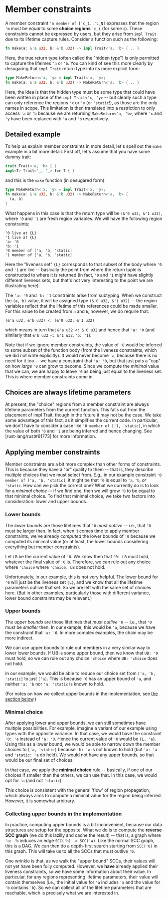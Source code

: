 # Member constraints

A member constraint `'m member of ['c_1..'c_N]` expresses that the
region `'m` must be *equal* to some **choice regions** `'c_i` (for
some `i`). These constraints cannot be expressed by users, but they
arise from `impl Trait` due to its lifetime capture rules. Consider a
function such as the following:

```rust
fn make(a: &'a u32, b: &'b u32) -> impl Trait<'a, 'b> { .. }
```

Here, the true return type (often called the "hidden type") is only
permitted to capture the lifeimes `'a` or `'b`. You can kind of see
this more clearly by desugaring that `impl Trait` return type into its
more explicit form:

```rust
type MakeReturn<'x, 'y> = impl Trait<'x, 'y>;
fn make(a: &'a u32, b: &'b u32) -> MakeReturn<'a, 'b> { .. }
```

Here, the idea is that the hidden type must be some type that could
have been written in place of the `impl Trait<'x, 'y>` -- but clearly
such a type can only reference the regions `'x` or `'y` (or
`'static`!), as those are the only names in scope. This limitation is
then translated into a restriction to only access `'a` or `'b` because
we are returning `MakeReturn<'a, 'b>`, where `'x` and `'y` have been
replaced with `'a` and `'b` respectively.

## Detailed example

To help us explain member constraints in more detail, let's spell out
the `make` example in a bit more detail. First off, let's assume that
you have some dummy trait:

```rust
trait Trait<'a, 'b> { }
impl<T> Trait<'_, '_> for T { }
```

and this is the `make` function (in desugared form):

```rust
type MakeReturn<'x, 'y> = impl Trait<'x, 'y>;
fn make(a: &'a u32, b: &'b u32) -> MakeReturn<'a, 'b> {
  (a, b)
}
```

What happens in this case is that the return type will be `(&'0 u32, &'1 u32)`,
where `'0` and `'1` are fresh region variables. We will have the following
region constraints:

```
'0 live at {L}
'1 live at {L}
'a: '0
'b: '1
'0 member of ['a, 'b, 'static]
'1 member of ['a, 'b, 'static]
```

Here the "liveness set" `{L}` corresponds to that subset of the body
where `'0` and `'1` are live -- basically the point from where the
return tuple is constructed to where it is returned (in fact, `'0` and
`'1` might have slightly different liveness sets, but that's not very
interesting to the point we are illustrating here).

The `'a: '0` and `'b: '1` constraints arise from subtyping. When we
construct the `(a, b)` value, it will be assigned type `(&'0 u32, &'1
u32)` -- the region variables reflect that the lifetime of this
references could be made smaller. For this value to be created from
`a` and `b`, however, we do require that:

```
(&'a u32, &'b u32) <: (&'0 u32, &'1 u32)
```

which means in turn that `&'a u32 <: &'0 u32` and hence that `'a: '0`
(and similarly that `&'b u32 <: &'1 u32`, `'b: '1`).

Note that if we ignore member constraints, the value of `'0` would be
inferred to some subset of the function body (from the liveness
constraints, which we did not write explicitly). It would never become
`'a`, because there is no need for it too -- we have a constraint that
`'a: '0`, but that just puts a "cap" on how *large* `'0` can grow to
become. Since we compute the *minimal* value that we can, we are happy
to leave `'0` as being just equal to the liveness set. This is where
member constraints come in.

## Choices are always lifetime parameters

At present, the "choice" regions from a member constraint are always
lifetime parameters from the current function. This falls out from the
placement of impl Trait, though in the future it may not be the case.
We take some advantage of this fact, as it simplifies the current
code. In particular, we don't have to consider a case like `'0 member
of ['1, 'static]`, in which the value of both `'0` and `'1` are being
inferred and hence changing. See [rust-lang/rust#61773] for more
information.

[#61773]: https://github.com/rust-lang/rust/issues/61773

## Applying member constraints

Member constraints are a bit more complex than other forms of
constraints. This is because they have a "or" quality to them -- that
is, they describe multiple choices that we must select from. E.g., in
our example constraint `'0 member of ['a, 'b, 'static]`, it might be
that `'0` is equal to `'a`, `'b`, *or* `'static`. How can we pick the
correct one?  What we currently do is to look for a *minimal choice*
-- if we find one, then we will grow `'0` to be equal to that minimal
choice. To find that minimal choice, we take two factors into
consideration: lower and upper bounds.

### Lower bounds

The *lower bounds* are those lifetimes that `'0` *must outlive* --
i.e., that `'0` must be larger than. In fact, when it comes time to
apply member constraints, we've already *computed* the lower bounds of
`'0` because we computed its minimal value (or at least, the lower
bounds considering everything but member constraints).

Let `LB` be the current value of `'0`. We know then that `'0: LB` must
hold, whatever the final value of `'0` is. Therefore, we can rule out
any choice where `'choice` where `'choice: LB` does not hold.

Unfortunately, in our example, this is not very helpful. The lower
bound for `'0` will just be the liveness set `{L}`, and we know that
all the lifetime parameters outlive that set. So we are left with the
same set of choices here. (But in other examples, particularly those
with different variance, lower bound constraints may be relevant.)

### Upper bounds

The *upper bounds* are those lifetimes that *must outlive* `'0` --
i.e., that `'0` must be *smaller* then. In our example, this would be
`'a`, because we have the constraint that `'a: '0`. In more complex
examples, the chain may be more indirect.

We can use upper bounds to rule out members in a very similar way to
lower lower bounds. If UB is some upper bound, then we know that `UB:
'0` must hold, so we can rule out any choice `'choice` where `UB:
'choice` does not hold.

In our example, we would be able to reduce our choice set from `['a,
'b, 'static]` to just `['a]`. This is because `'0` has an upper bound
of `'a`, and neither `'a: 'b` nor `'a: 'static` is known to hold.

(For notes on how we collect upper bounds in the implementation, see
[the section below](#collecting).)

### Minimal choice

After applying lower and upper bounds, we can still sometimes have
multiple possibilities. For example, imagine a variant of our example
using types with the opposite variance. In that case, we would have
the constraint `'0: 'a` instead of `'a: '0`. Hence the current value
of `'0` would be `{L, 'a}`. Using this as a lower bound, we would be
able to narrow down the member choices to `['a, 'static]` because `'b:
'a` is not known to hold (but `'a: 'a` and `'static: 'a` do hold). We
would not have any upper bounds, so that would be our final set of choices.

In that case, we apply the **minimal choice** rule -- basically, if
one of our choices if smaller than the others, we can use that. In
this case, we would opt for `'a` (and not `'static`).

This choice is consistent with the general 'flow' of region
propagation, which always aims to compute a minimal value for the
region being inferred. However, it is somewhat arbitrary.

<a name="collecting"></a>

### Collecting upper bounds in the implementation

In practice, computing upper bounds is a bit inconvenient, because our
data structures are setup for the opposite. What we do is to compute
the **reverse SCC graph** (we do this lazilly and cache the result) --
that is, a graph where `'a: 'b` induces an edge `SCC('b) ->
SCC('a)`. Like the normal SCC graph, this is a DAG. We can then do a
depth-first search starting from `SCC('0)` in this graph. This will
take us to all the SCCs that must outlive `'0`. 

One wrinkle is that, as we walk the "upper bound" SCCs, their values
will not yet have been fully computed. However, we **have** already
applied their liveness constraints, so we have some information about
their value. In particular, for any regions representing lifetime
parameters, their value will contain themselves (i.e., the initial
value for `'a` includes `'a` and the value for `'b` contains `'b`). So
we can collect all of the lifetime parameters that are reachable,
which is precisely what we are interested in.


